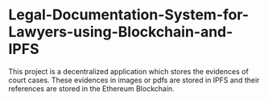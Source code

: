 # Legal-Documentation-System-for-Lawyers-using-Blockchain-and-IPFS
This project is a decentralized application which stores the evidences of court cases. These evidences in images or pdfs are stored in IPFS and their references are stored in the Ethereum Blockchain.
